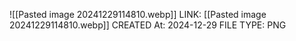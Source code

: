 ![[Pasted image 20241229114810.webp]]
LINK: [[Pasted image 20241229114810.webp]]
CREATED At: 2024-12-29
FILE TYPE: PNG
